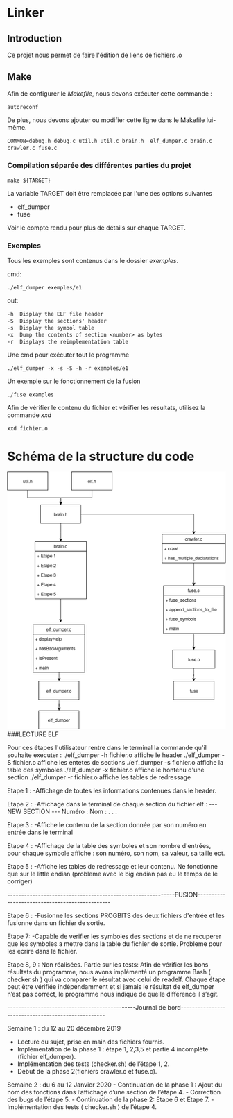 # Linker

## Introduction
Ce projet nous permet de faire l'édition de liens de fichiers .o

## Make
Afin de configurer le _Makefile_, nous devons exécuter cette commande :

```
autoreconf
```
De plus, nous devons ajouter ou modifier cette ligne dans le Makefile lui-même.

```
COMMON=debug.h debug.c util.h util.c brain.h  elf_dumper.c brain.c crawler.c fuse.c
```
### Compilation séparée des différentes parties du projet

```
make ${TARGET}
```

La variable TARGET doit être remplacée par l'une des options suivantes

* elf_dumper
* fuse

Voir le compte rendu pour plus de détails sur chaque TARGET.

### Exemples
Tous les exemples sont contenus dans le dossier *exemples*.

cmd:
```
./elf_dumper exemples/e1
```
out:
```
-h  Display the ELF file header 
-S  Display the sections' header 
-s  Display the symbol table 
-x  Dump the contents of section <number> as bytes 
-r  Displays the reimplementation table 
```
Une cmd pour exécuter tout le programme
```
./elf_dumper -x -s -S -h -r exemples/e1
```

Un exemple sur le fonctionnement de la fusion

```
./fuse examples
```
Afin de vérifier le contenu du fichier et vérifier les résultats, utilisez la commande *xxd*

```
xxd fichier.o
```

# Schéma de la structure du code
![Alt Text](https://github.com/alaabenfatma/Linker/blob/master/Untitled%20Diagram.png)
###LECTURE ELF

Pour ces étapes l'utilisateur rentre dans le terminal la commande qu'il souhaite executer :
./elf_dumper -h fichier.o   affiche le header
./elf_dumper -S fichier.o   affiche les entetes de sections
./elf_dumper -s fichier.o   affiche la table des symboles
./elf_dumper -x fichier.o   affiche le hontenu d'une section
./elf_dumper -r fichier.o   affiche les tables de redressage


Etape 1 :
-Affichage de toutes les informations contenues dans le header.

Etape 2 :
-Affichage dans le terminal de chaque section du fichier elf :
--- NEW SECTION ---
Numéro :
Nom :
.
.
.

Etape 3 : 
-Affiche le contenu de la section donnée par son numéro en entrée dans le terminal

Etape 4 :
-Affichage de la table des symboles et son nombre d'entrées, pour chaque symbole affiche : son numéro, son nom, sa valeur, sa taille ect.

Etape 5 :
-Affiche les tables de redressage et leur contenu.
Ne fonctionne que sur le little endian (probleme avec le big endian pas eu le temps de le corriger)


------------------------------------------------------------FUSION-----------------------------------------------


Etape 6 :
-Fusionne les sections PROGBITS des deux fichiers d'entrée et les fusionne dans un fichier de sortie.

Etape 7:
-Capable de verifier les symboles des sections et de ne recuperer que les symboles a mettre dans la table du fichier de sortie.
Probleme pour les ecrire dans le fichier.

Etape 8, 9 : Non réalisées.
Partie sur les tests:
  Afin de vérifier les bons résultats du programme, nous avons implémenté un programme Bash ( checker.sh )
qui va comparer le résultat avec celui de readelf. Chaque étape peut être vérifiée indépendamment et si 
jamais le résultat de elf_dumper n’est pas correct, le programme nous indique de quelle différence il s’agit.  

----------------------------------------------Journal de bord---------------------------------------------------

Semaine 1 : du 12 au 20 décembre 2019
  - Lecture du sujet, prise en main des fichiers fournis.
  - Implémentation de la phase 1 : étape 1, 2,3,5 et partie 4 incomplète (fichier elf_dumper).
  - Implémentation des tests (checker.sh) de l’étape 1, 2.
  - Début de la phase 2(fichiers crawler.c et fuse.c).

Semaine 2 : du 6 au 12 Janvier 2020
	- Continuation de la phase 1 : Ajout du nom des fonctions dans l’affichage d’une section de l’étape 4.
	- Correction des bugs de l’étape 5.
	- Continuation de la phase 2: Etape 6 et Etape 7.
	- Implémentation des tests ( checker.sh ) de l’étape 4. 

